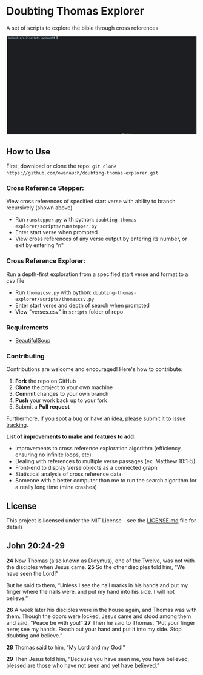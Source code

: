 # Doubting Thomas Explorer
A set of scripts to explore the bible through cross references
<p align="center">
  <img src='images/runstepper_gif.gif' width="500px" />
</p>

## How to Use
First, download or clone the repo: `git clone https://github.com/owenauch/doubting-thomas-explorer.git`

### Cross Reference Stepper:
View cross references of specified start verse with ability to branch recursively (shown above)
* Run ```runstepper.py``` with python: ```doubting-thomas-explorer/scripts/runstepper.py```
* Enter start verse when prompted
* View cross references of any verse output by entering its number, or exit by entering "n"


### Cross Reference Explorer:
Run a depth-first exploration from a specified start verse and format to a csv file
* Run ```thomascsv.py``` with python: ```doubting-thomas-explorer/scripts/thomascsv.py```
* Enter start verse and depth of search when prompted
* View "verses.csv" in ```scripts``` folder of repo


### Requirements
* [BeautifulSoup](https://www.crummy.com/software/BeautifulSoup/#Download)

### Contributing
Contributions are welcome and encouraged! Here's how to contribute:
 1. **Fork** the repo on GitHub
 2. **Clone** the project to your own machine
 3. **Commit** changes to your own branch
 4. **Push** your work back up to your fork
 5. Submit a **Pull request** 

Furthermore, if you spot a bug or have an idea, please submit it to [issue tracking](https://github.com/owenauch/doubting-thomas-explorer/issues).

**List of improvements to make and features to add:**
* Improvements to cross reference exploration algorithm (efficiency, ensuring no infinite loops, etc)
* Dealing with references to multiple verse passages (ex. Matthew 10:1-5)
* Front-end to display Verse objects as a connected graph
* Statistical analysis of cross reference data
* Someone with a better computer than me to run the search algorithm for a really long time (mine crashes)

## License

This project is licensed under the MIT License - see the [LICENSE.md](LICENSE.md) file for details

## John 20:24-29
**24** Now Thomas (also known as Didymus), one of the Twelve, was not with the disciples when Jesus came. **25** So the other disciples told him, “We have seen the Lord!”

But he said to them, “Unless I see the nail marks in his hands and put my finger where the nails were, and put my hand into his side, I will not believe.”

**26** A week later his disciples were in the house again, and Thomas was with them. Though the doors were locked, Jesus came and stood among them and said, “Peace be with you!” **27** Then he said to Thomas, “Put your finger here; see my hands. Reach out your hand and put it into my side. Stop doubting and believe.”

**28** Thomas said to him, “My Lord and my God!”

**29** Then Jesus told him, “Because you have seen me, you have believed; blessed are those who have not seen and yet have believed.”
